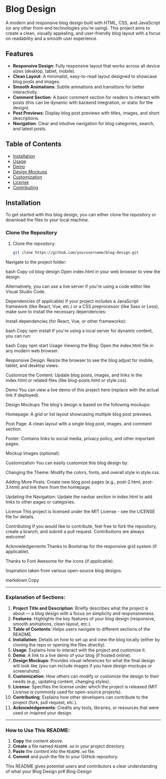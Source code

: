 # Blog Design

A modern and responsive blog design built with HTML, CSS, and JavaScript (or any other front-end technologies you're using). This project aims to create a clean, visually appealing, and user-friendly blog layout with a focus on readability and a smooth user experience.

## Features

- **Responsive Design**: Fully responsive layout that works across all device sizes (desktop, tablet, mobile).
- **Clean Layout**: A minimalist, easy-to-read layout designed to showcase blog posts and images.
- **Smooth Animations**: Subtle animations and transitions for better interactivity.
- **Comment Section**: A basic comment section for readers to interact with posts (this can be dynamic with backend integration, or static for the design).
- **Post Previews**: Display blog post previews with titles, images, and short descriptions.
- **Navigation**: Clear and intuitive navigation for blog categories, search, and latest posts.

## Table of Contents

- [Installation](#installation)
- [Usage](#usage)
- [Demo](#demo)
- [Design Mockups](#design-mockups)
- [Customization](#customization)
- [License](#license)
- [Contributing](#contributing)

## Installation

To get started with this blog design, you can either clone the repository or download the files to your local machine.

### Clone the Repository

1. Clone the repository:
   ```bash
   git clone https://github.com/yourusername/blog-design.git
Navigate to the project folder:

bash
Copy
cd blog-design
Open index.html in your web browser to view the design.

Alternatively, you can use a live server if you're using a code editor like Visual Studio Code.

Dependencies (if applicable)
If your project includes a JavaScript framework (like React, Vue, etc.) or a CSS preprocessor (like Sass or Less), make sure to install the necessary dependencies:

Install dependencies (for React, Vue, or other frameworks):

bash
Copy
npm install
If you're using a local server for dynamic content, you can run:

bash
Copy
npm start
Usage
Viewing the Blog: Open the index.html file in any modern web browser.

Responsive Design: Resize the browser to see the blog adjust for mobile, tablet, and desktop views.

Customize the Content: Update blog posts, images, and links in the index.html or related files (like blog-posts.html or style.css).

Demo
You can view a live demo of this project here (replace with the actual link if deployed).

Design Mockups
The blog's design is based on the following mockups:

Homepage: A grid or list layout showcasing multiple blog post previews.

Post Page: A clean layout with a single blog post, images, and comment section.

Footer: Contains links to social media, privacy policy, and other important pages.

Mockup Images (optional):


Customization
You can easily customize this blog design by:

Changing the Theme: Modify the colors, fonts, and overall style in style.css.

Adding More Posts: Create new blog post pages (e.g., post-2.html, post-3.html) and link them from the homepage.

Updating the Navigation: Update the navbar section in index.html to add links to other pages or categories.

License
This project is licensed under the MIT License - see the LICENSE file for details.

Contributing
If you would like to contribute, feel free to fork the repository, create a branch, and submit a pull request. Contributions are always welcome!

Acknowledgements
Thanks to Bootstrap for the responsive grid system (if applicable).

Thanks to Font Awesome for the icons (if applicable).

Inspiration taken from various open-source blog designs.

markdown
Copy

---

### Explanation of Sections:

1. **Project Title and Description**: Briefly describes what the project is about — a blog design with a focus on simplicity and responsiveness.
2. **Features**: Highlights the key features of your blog design (responsive, smooth animations, clean layout, etc.).
3. **Table of Contents**: Helps users navigate to different sections of the README.
4. **Installation**: Details on how to set up and view the blog locally (either by cloning the repo or opening the files directly).
5. **Usage**: Explains how to interact with the project and customize it.
6. **Demo**: A link to a live demo of your blog (if hosted online).
7. **Design Mockups**: Provides visual references for what the final design will look like (you can include images if you have design mockups or screenshots).
8. **Customization**: How others can modify or customize the design to their needs (e.g., updating content, changing styles).
9. **License**: Specifies the license under which the project is released (MIT License is commonly used for open-source projects).
10. **Contributing**: Explains how other developers can contribute to the project (fork, pull request, etc.).
11. **Acknowledgements**: Credits any tools, libraries, or resources that were used or inspired your design.

---

### How to Use This README:
1. **Copy** the content above.
2. **Create** a file named `README.md` in your project directory.
3. **Paste** the content into the `README.md` file.
4. **Commit** and push the file to your GitHub repository.

This README gives potential users and contributors a clear understanding of what your Blog Design pr﻿# Blog-Design
